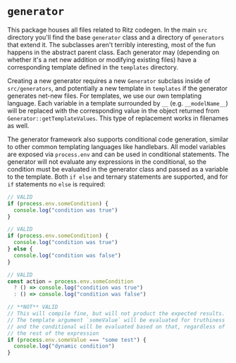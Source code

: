 # `generator`

This package houses all files related to Ritz codegen. In the main `src` directory you'll find the base `generator` class and a directory of `generators` that extend it. The subclasses aren't terribly interesting, most of the fun happens in the abstract parent class. Each generator may (depending on whether it's a net new addition or modifying existing files) have a corresponding template defined in the `templates` directory.

Creating a new generator requires a new `Generator` subclass inside of `src/generators`, and potentially a new template in `templates` if the generator generates net-new files. For templates, we use our own templating language. Each variable in a template surrounded by `__` (e.g. `__modelName__`) will be replaced with the corresponding value in the object returned from `Generator::getTemplateValues`. This type of replacement works in filenames as well.

The generator framework also supports conditional code generation, similar to other common templating languages like handlebars. All model variables are exposed via `process.env` and can be used in conditional statements. The generator will not evaluate any expressions in the conditional, so the condition must be evaluated in the generator class and passed as a variable to the template. Both `if else` and ternary statements are supported, and for `if` statements no `else` is required:

```js
// VALID
if (process.env.someCondition) {
  console.log("condition was true")
}

// VALID
if (process.env.someCondition) {
  console.log("condition was true")
} else {
  console.log("condition was false")
}

// VALID
const action = process.env.someCondition
  ? () => console.log("condition was true")
  : () => console.log("condition was false")

// **NOT** VALID
// This will compile fine, but will not product the expected results.
// The template argument `someValue` will be evaluated for truthiness
// and the conditional will be evaluated based on that, regardless of
// the rest of the expression
if (process.env.someValue === "some test") {
  console.log("dynamic condition")
}
```
